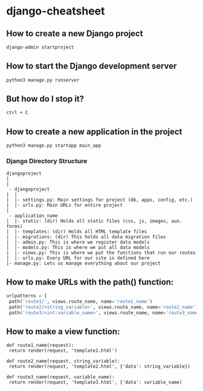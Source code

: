 # django-cheatsheet

## How to create a new Django project
```bash
django-admin startproject
```

## How to start the Django development server
 ```bash
 python3 manage.py runserver
 ```
 
## But how do I stop it? 
```bash
ctrl + C
```
 
 ## How to create a new application in the project
 ```bash
 python3 manage.py startapp main_app
 ```
 
### Django Directory Structure
```
djangoproject
|
|
 - djangoproject
|  |
|  |- settings.py: Main settings for project (db, apps, config, etc.)
|  |- urls.py: Main URLs for entire project
|
 - application_name
|  |- static: (dir) Holds all static files (css, js, images, aux. forms)
|  |- templates: (dir) Holds all HTML template files 
|  |- migrations: (dir) This holds all data migration files
|  |- admin.py: This is where we register data models 
|  |- models.py: This is where we put all data models 
|  |- views.py: This is where we put the functions that run our routes
|  |- urls.py: Every URL for our site is defined here
|- manage.py: Lets us manage everything about our project
```

## How to make URLs with the path() function:
```python
urlpatterns = [
 path('route1/', views.route_name, name='route1_name')
 path('route2/<string_variable>', views.route_name, name='route2_name')
 path('route3/<int:variable_name>', views.route_name, name='route3_name')
```

## How to make a view function:
```path
def route1_name(request): 
 return render(request, 'template1.html')

def route2_name(request, string_variable):
 return render(request, 'template2.html', {'data': string_variable})

def route3_name(request, variable_name):
 return render(request, 'template3.html', {'data': variable_name)
```
